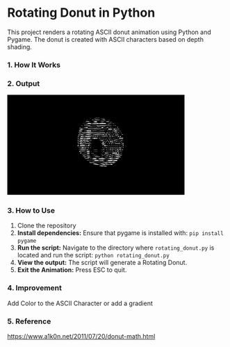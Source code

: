 # Rotating Donut in Python

This project renders a rotating ASCII donut animation using Python and Pygame. The donut is created with ASCII characters based on depth shading.

### 1. How It Works


### 2. Output
![Rotating Donut](Video/Rotating_Donut.gif)

### 3. How to Use
1. Clone the repository
2. **Install dependencies:** Ensure that pygame is installed with:    `pip install pygame`
3. **Run the script:** Navigate to the directory where `rotating_donut.py` is located and run the script:   `python rotating_donut.py`
4. **View the output:** The script will generate a Rotating Donut.
5. **Exit the Animation:** Press ESC to quit.  

### 4. Improvement
Add Color to the ASCII Character or add a gradient

### 5. Reference
https://www.a1k0n.net/2011/07/20/donut-math.html
